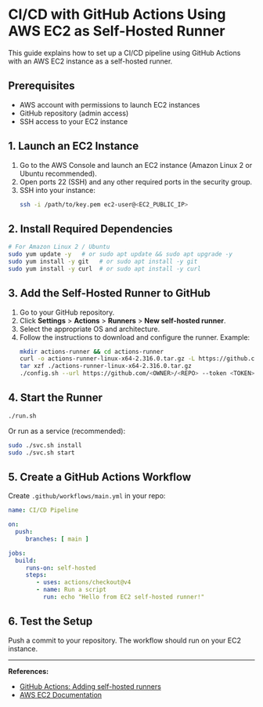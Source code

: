 # CI/CD with GitHub Actions Using AWS EC2 as Self-Hosted Runner

This guide explains how to set up a CI/CD pipeline using GitHub Actions with an AWS EC2 instance as a self-hosted runner.

## Prerequisites

- AWS account with permissions to launch EC2 instances
- GitHub repository (admin access)
- SSH access to your EC2 instance

## 1. Launch an EC2 Instance

1. Go to the AWS Console and launch an EC2 instance (Amazon Linux 2 or Ubuntu recommended).
2. Open ports 22 (SSH) and any other required ports in the security group.
3. SSH into your instance:
    ```sh
    ssh -i /path/to/key.pem ec2-user@<EC2_PUBLIC_IP>
    ```

## 2. Install Required Dependencies

```sh
# For Amazon Linux 2 / Ubuntu
sudo yum update -y   # or sudo apt update && sudo apt upgrade -y
sudo yum install -y git   # or sudo apt install -y git
sudo yum install -y curl  # or sudo apt install -y curl
```

## 3. Add the Self-Hosted Runner to GitHub

1. Go to your GitHub repository.
2. Click **Settings** > **Actions** > **Runners** > **New self-hosted runner**.
3. Select the appropriate OS and architecture.
4. Follow the instructions to download and configure the runner. Example:
    ```sh
    mkdir actions-runner && cd actions-runner
    curl -o actions-runner-linux-x64-2.316.0.tar.gz -L https://github.com/actions/runner/releases/download/v2.316.0/actions-runner-linux-x64-2.316.0.tar.gz
    tar xzf ./actions-runner-linux-x64-2.316.0.tar.gz
    ./config.sh --url https://github.com/<OWNER>/<REPO> --token <TOKEN>
    ```

## 4. Start the Runner

```sh
./run.sh
```
Or run as a service (recommended):
```sh
sudo ./svc.sh install
sudo ./svc.sh start
```

## 5. Create a GitHub Actions Workflow

Create `.github/workflows/main.yml` in your repo:

```yaml
name: CI/CD Pipeline

on:
  push:
     branches: [ main ]

jobs:
  build:
     runs-on: self-hosted
     steps:
        - uses: actions/checkout@v4
        - name: Run a script
          run: echo "Hello from EC2 self-hosted runner!"
```

## 6. Test the Setup

Push a commit to your repository. The workflow should run on your EC2 instance.

---

**References:**
- [GitHub Actions: Adding self-hosted runners](https://docs.github.com/en/actions/hosting-your-own-runners/adding-self-hosted-runners)
- [AWS EC2 Documentation](https://docs.aws.amazon.com/ec2/)
